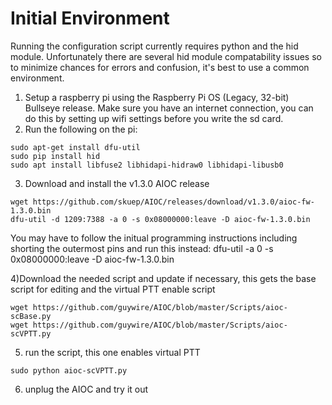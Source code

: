
# Initial Environment
Running the configuration script currently requires python and the hid module. Unfortunately there are several hid module compatability issues so to minimize chances for errors and confusion, it's best to use a common environment.

1) Setup a raspberry pi using the Raspberry Pi OS (Legacy, 32-bit) Bullseye release.
Make sure you have an internet connection, you can do this by setting up wifi settings before you write the sd card.
2) Run the following on the pi:
````
sudo apt-get install dfu-util
sudo pip install hid
sudo apt install libfuse2 libhidapi-hidraw0 libhidapi-libusb0
````
3) Download and install the v1.3.0 AIOC release
````
wget https://github.com/skuep/AIOC/releases/download/v1.3.0/aioc-fw-1.3.0.bin
dfu-util -d 1209:7388 -a 0 -s 0x08000000:leave -D aioc-fw-1.3.0.bin
````
You may have to follow the initual programming instructions including shorting the outermost pins and run this instead: dfu-util -a 0 -s 0x08000000:leave -D aioc-fw-1.3.0.bin

4)Download the needed script and update if necessary, this gets the base script for editing and the virtual PTT enable script
````
wget https://github.com/guywire/AIOC/blob/master/Scripts/aioc-scBase.py
wget https://github.com/guywire/AIOC/blob/master/Scripts/aioc-scVPTT.py
````

5) run the script, this one enables virtual PTT
````
sudo python aioc-scVPTT.py
````

6) unplug the AIOC and try it out


